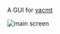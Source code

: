 A GUI for [yacmt](https://gitlab.com/mssdvd/yacmt)

![main screen](https://imgur.com/download/U32rAs6)